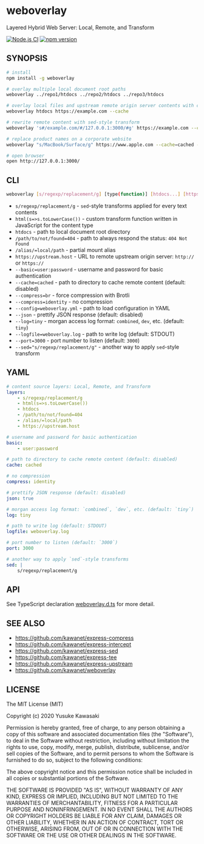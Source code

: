 # weboverlay

Layered Hybrid Web Server: Local, Remote, and Transform

[![Node.js CI](https://github.com/kawanet/weboverlay/workflows/Node.js%20CI/badge.svg?branch=master)](https://github.com/kawanet/weboverlay/actions/)
[![npm version](https://badge.fury.io/js/weboverlay.svg)](https://www.npmjs.com/package/weboverlay)

## SYNOPSIS

```sh
# install
npm install -g weboverlay

# overlay multiple local document root paths
weboverlay ../repo1/htdocs ../repo2/htdocs ../repo3/htdocs

# overlay local files and upstream remote origin server contents with cache
weboverlay htdocs https://example.com --cache

# rewrite remote content with sed-style transform
weboverlay 's#/example.com/#/127.0.0.1:3000/#g' https://example.com --cache=cached --log=dev --json

# replace product names on a corporate website 
weboverlay "s/MacBook/Surface/g" https://www.apple.com --cache=cached --port=3000

# open browser
open http://127.0.0.1:3000/
```

## CLI

```sh
weboverlay [s/regexp/replacement/g] [type(function)] [htdocs...] [https://hostname] [--options...]
```

- `s/regexp/replacement/g` - `sed`-style transforms applied for every text contents
- `html(s=>s.toLowerCase())` - custom transform function written in JavaScript for the content type
- `htdocs` - path to local document root directory
- `/path/to/not/found=404` - path to always respond the status: `404 Not Found`
- `/alias/=local/path` - partial mount alias
- `https://upstream.host` - URL to remote upstream origin server: `http://` or `https://`
- `--basic=user:password` - username and password for basic authentication
- `--cache=cached` - path to directory to cache remote content (default: disabled)
- `--compress=br` - force compression with Brotli
- `--compress=identity` - no compression
- `--config=weboverlay.yml` - path to load configuration in YAML
- `--json` - prettify JSON response (default: disabled)
- `--log=tiny` - morgan access log format: `combined`, `dev`, etc. (default: `tiny`)
- `--logfile=weboverlay.log` - path to write log (default: STDOUT)
- `--port=3000` - port number to listen (default: `3000`)
- `--sed="s/regexp/replacement/g"` - another way to apply `sed`-style transform

## YAML

```yaml
# content source layers: Local, Remote, and Transform
layers:
    - s/regexp/replacement/g
    - html(s=>s.toLowerCase())
    - htdocs
    - /path/to/not/found=404
    - /alias/=local/path
    - https://upstream.host

# username and password for basic authentication
basic:
    - user:password

# path to directory to cache remote content (default: disabled)
cache: cached

# no compression
compress: identity

# prettify JSON response (default: disabled)
json: true

# morgan access log format: `combined`, `dev`, etc. (default: `tiny`)
log: tiny

# path to write log (default: STDOUT)
logfile: weboverlay.log

# port number to listen (default: `3000`)
port: 3000

# another way to apply `sed`-style transforms
sed: |
    s/regexp/replacement/g
```

## API

See TypeScript declaration
[weboverlay.d.ts](https://github.com/kawanet/weboverlay/blob/master/types/weboverlay.d.ts)
for more detail.

## SEE ALSO

- https://github.com/kawanet/express-compress
- https://github.com/kawanet/express-intercept
- https://github.com/kawanet/express-sed
- https://github.com/kawanet/express-tee
- https://github.com/kawanet/express-upstream
- https://github.com/kawanet/weboverlay

## LICENSE

The MIT License (MIT)

Copyright (c) 2020 Yusuke Kawasaki

Permission is hereby granted, free of charge, to any person obtaining a copy
of this software and associated documentation files (the "Software"), to deal
in the Software without restriction, including without limitation the rights
to use, copy, modify, merge, publish, distribute, sublicense, and/or sell
copies of the Software, and to permit persons to whom the Software is
furnished to do so, subject to the following conditions:

The above copyright notice and this permission notice shall be included in all
copies or substantial portions of the Software.

THE SOFTWARE IS PROVIDED "AS IS", WITHOUT WARRANTY OF ANY KIND, EXPRESS OR
IMPLIED, INCLUDING BUT NOT LIMITED TO THE WARRANTIES OF MERCHANTABILITY,
FITNESS FOR A PARTICULAR PURPOSE AND NONINFRINGEMENT. IN NO EVENT SHALL THE
AUTHORS OR COPYRIGHT HOLDERS BE LIABLE FOR ANY CLAIM, DAMAGES OR OTHER
LIABILITY, WHETHER IN AN ACTION OF CONTRACT, TORT OR OTHERWISE, ARISING FROM,
OUT OF OR IN CONNECTION WITH THE SOFTWARE OR THE USE OR OTHER DEALINGS IN THE
SOFTWARE.
